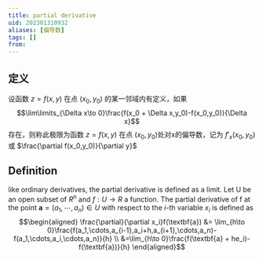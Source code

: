 ```yaml
---
title: partial derivative
uid: 202301310932
aliases: [偏导数]
tags: []
from: 
---
```

## 定义

设函数 $z = f(x,y)$ 在点 $(x_0,y_0)$ 的某一邻域内有定义，如果 $$\lim\limits_{\Delta x\to 0}\frac{f(x_0 + \Delta x,y_0)-f(x_0,y_0)}{\Delta x}$$ 存在，则称此极限为函数 $z = f(x,y)$ 在点 $(x_0,y_0)$处对x的偏导数，记为 $f'_x(x_0,y_0)$ 或 $\frac{\partial f(x_0,y_0)}{\partial y}$

## Definition

like ordinary derivatives, the partial derivative is defined as a limit. Let U be an open subset of $R^n$ and $f:U \to R$ a function. The partial derivative of f at the point $\textbf{a} = (a_1,\cdots,a_n) \in U$ with respect to the *i*-th variable $x_i$ is defined as $$\begin{aligned}
\frac{\partial}{\partial x_i}f(\textbf{a}) &= \lim_{h\to 0}\frac{f(a_1,\cdots,a_{i-1},a_i+h,a_{i+1},\cdots,a_n)-f(a_1,\cdots,a_i,\cdots,a_n)}{h} \\
&=\lim_{h\to 0}\frac{f(\textbf{a} + he_i)-f(\textbf{a})}{h}
\end{aligned}$$

